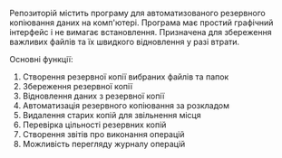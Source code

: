 Репозиторій містить програму для автоматизованого резервного копіювання даних на комп'ютері. Програма має простий графічний інтерфейс і не вимагає встановлення. Призначена для збереження важливих файлів та їх швидкого відновлення у разі втрати.

Основні функції:

1. Створення резервної копії вибраних файлів та папок
2. Збереження резервної копії
3. Відновлення даних з резервної копії
4. Автоматизація резервного копіювання за розкладом
5. Видалення старих копій для звільнення місця
6. Перевірка цільності резервних копій
7. Створення звітів про виконання операцій
8. Можливість перегляду журналу операцій
